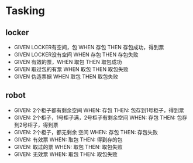 # Tasking

## locker
- GIVEN LOCKER有空间，包 WHEN 存包 THEN 存包成功，得到票
- GIVEN LOCKER没有空间 WHEN 存包 THEN 存包失败
- GIVEN 有效的票，WHEN 取包 THEN 取包成功
- GIVEN 取过包的有票 WHEN 取包 THEN 取包失败
- GIVEN 伪造票据 WHEN 取包 THEN 取包失败

## robot
- GIVEN: 2个柜子都有剩余空间 WHEN: 存包 THEN: 包存到1号柜子，得到票
- GIVEN: 2个柜子，1号柜子满，2号柜子有剩余空间 WHEN: 存包 THEN: 包存到2号柜子，得到票
- GIVEN: 2个柜子，都无剩余 空间 WHEN: 存包 THEN: 存包失败
- GIVEN: 有效票 WHEN: 取包 THEN: 得到存的包
- GIVEN: 取过的票 WHEN: 取包 THEN: 取包失败
- GIVEN: 无效票 WHEN: 取包 THEN: 取包失败